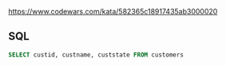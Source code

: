 https://www.codewars.com/kata/582365c18917435ab3000020

## SQL
```sql
SELECT custid, custname, custstate FROM customers
```